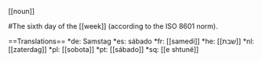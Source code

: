 [[noun]]

#The sixth day of the [[week]] (according to the ISO 8601 norm).

==Translations==
*de: Samstag
*es: sábado
*fr: [[samedi]]
*he: [[שבת]]
*nl: [[zaterdag]]
*pl: [[sobota]]
*pt: [[s&aacute;bado]]
*sq: [[e shtunë]]